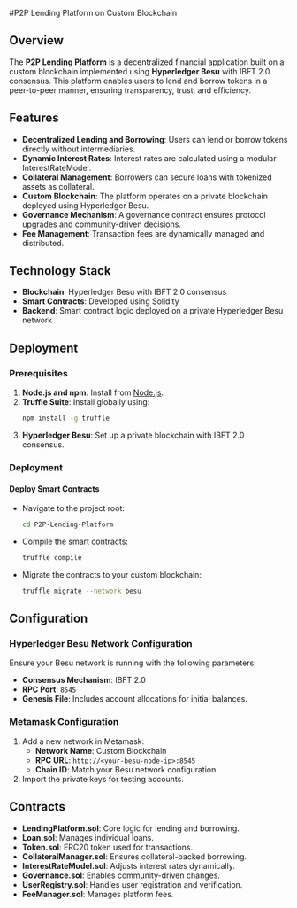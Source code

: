 #P2P Lending Platform on Custom Blockchain

## Overview
The **P2P Lending Platform** is a decentralized financial application built on a custom blockchain implemented using **Hyperledger Besu** with IBFT 2.0 consensus. This platform enables users to lend and borrow tokens in a peer-to-peer manner, ensuring transparency, trust, and efficiency.

## Features
- **Decentralized Lending and Borrowing**: Users can lend or borrow tokens directly without intermediaries.
- **Dynamic Interest Rates**: Interest rates are calculated using a modular InterestRateModel.
- **Collateral Management**: Borrowers can secure loans with tokenized assets as collateral.
- **Custom Blockchain**: The platform operates on a private blockchain deployed using Hyperledger Besu.
- **Governance Mechanism**: A governance contract ensures protocol upgrades and community-driven decisions.
- **Fee Management**: Transaction fees are dynamically managed and distributed.

## Technology Stack
- **Blockchain**: Hyperledger Besu with IBFT 2.0 consensus
- **Smart Contracts**: Developed using Solidity
- **Backend**: Smart contract logic deployed on a private Hyperledger Besu network


## Deployment

### Prerequisites
1. **Node.js and npm**: Install from [Node.js](https://nodejs.org/).
2. **Truffle Suite**: Install globally using:
   ```bash
   npm install -g truffle
   ```
3. **Hyperledger Besu**: Set up a private blockchain with IBFT 2.0 consensus.

### Deployment

#### Deploy Smart Contracts
- Navigate to the project root:
  ```bash
  cd P2P-Lending-Platform
  ```
- Compile the smart contracts:
  ```bash
  truffle compile
  ```
- Migrate the contracts to your custom blockchain:
  ```bash
  truffle migrate --network besu
  ```

## Configuration

### Hyperledger Besu Network Configuration
Ensure your Besu network is running with the following parameters:
- **Consensus Mechanism**: IBFT 2.0
- **RPC Port**: `8545`
- **Genesis File**: Includes account allocations for initial balances.

### Metamask Configuration
1. Add a new network in Metamask:
   - **Network Name**: Custom Blockchain
   - **RPC URL**: `http://<your-besu-node-ip>:8545`
   - **Chain ID**: Match your Besu network configuration
2. Import the private keys for testing accounts.

## Contracts
- **LendingPlatform.sol**: Core logic for lending and borrowing.
- **Loan.sol**: Manages individual loans.
- **Token.sol**: ERC20 token used for transactions.
- **CollateralManager.sol**: Ensures collateral-backed borrowing.
- **InterestRateModel.sol**: Adjusts interest rates dynamically.
- **Governance.sol**: Enables community-driven changes.
- **UserRegistry.sol**: Handles user registration and verification.
- **FeeManager.sol**: Manages platform fees.


